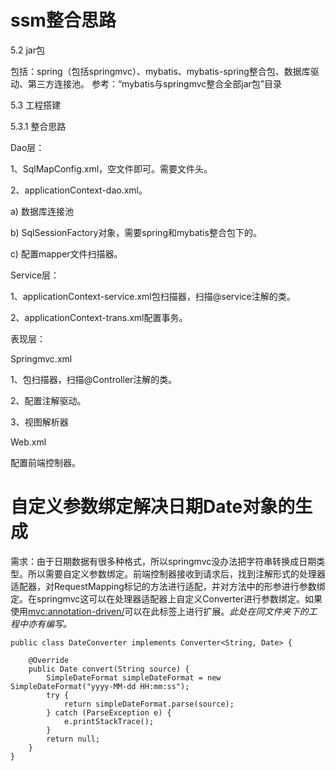 # ssm整合思路

5.2	jar包

包括：spring（包括springmvc）、mybatis、mybatis-spring整合包、数据库驱动、第三方连接池。
参考：“mybatis与springmvc整合全部jar包”目录 

5.3	工程搭建

5.3.1	整合思路

Dao层：

1、SqlMapConfig.xml，空文件即可。需要文件头。

2、applicationContext-dao.xml。

a)	数据库连接池

b)	SqlSessionFactory对象，需要spring和mybatis整合包下的。

c)	配置mapper文件扫描器。

Service层：

1、applicationContext-service.xml包扫描器，扫描@service注解的类。

2、applicationContext-trans.xml配置事务。

表现层：

Springmvc.xml

1、包扫描器，扫描@Controller注解的类。

2、配置注解驱动。

3、视图解析器

Web.xml

配置前端控制器。

# 自定义参数绑定解决日期Date对象的生成
需求：由于日期数据有很多种格式，所以springmvc没办法把字符串转换成日期类型。所以需要自定义参数绑定。前端控制器接收到请求后，找到注解形式的处理器适配器，对RequestMapping标记的方法进行适配，并对方法中的形参进行参数绑定。在springmvc这可以在处理器适配器上自定义Converter进行参数绑定。如果使用<mvc:annotation-driven/>可以在此标签上进行扩展。*此处在同文件夹下的工程中亦有编写。*
```
public class DateConverter implements Converter<String, Date> {

	@Override
	public Date convert(String source) {
		SimpleDateFormat simpleDateFormat = new SimpleDateFormat("yyyy-MM-dd HH:mm:ss");
		try {
			return simpleDateFormat.parse(source);
		} catch (ParseException e) {
			e.printStackTrace();
		}
		return null;
	}
}

```